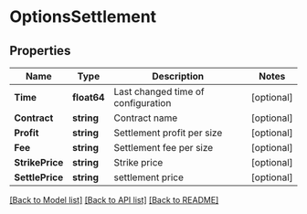 # OptionsSettlement

## Properties

Name | Type | Description | Notes
------------ | ------------- | ------------- | -------------
**Time** | **float64** | Last changed time of configuration | [optional] 
**Contract** | **string** | Contract name | [optional] 
**Profit** | **string** | Settlement profit per size | [optional] 
**Fee** | **string** | Settlement fee per size | [optional] 
**StrikePrice** | **string** | Strike price | [optional] 
**SettlePrice** | **string** | settlement price | [optional] 

[[Back to Model list]](../README.md#documentation-for-models) [[Back to API list]](../README.md#documentation-for-api-endpoints) [[Back to README]](../README.md)


